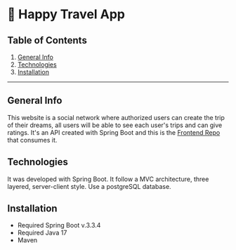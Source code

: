 # :ticket: Happy Travel App

## Table of Contents
1. [General Info](#general-info)
2. [Technologies](#technologies)
3. [Installation](#installation)

***
## General Info

This website is a social network where authorized users can create the trip of their dreams, all users will be able to see each user's trips and can give ratings. It's an API created with Spring Boot and this is the <a href="https://github.com/MAlexGG/happy-travel-front">Frontend Repo</a> that consumes it.

## Technologies
It was developed with Spring Boot. It follow a MVC architecture, three layered, server-client style. Use a postgreSQL database.

## Installation
- Required Spring Boot v.3.3.4
- Required Java 17
- Maven
